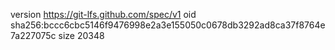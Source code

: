 version https://git-lfs.github.com/spec/v1
oid sha256:bccc6cbc5146f9476998e2a3e155050c0678db3292ad8ca37f8764e7a227075c
size 20348
